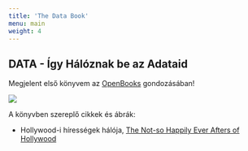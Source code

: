 ```yaml
---
title: 'The Data Book'
menu: main
weight: 4
---
```





## DATA - Így Hálóznak be az Adataid


Megjelent első könyvem az [OpenBooks](http://openbooks.hu/termek/data) gondozásában!



![](data-book.jpg)



A könyvben szereplő cikkek és ábrák:

- Hollywood-i hírességek hálója, [The Not-so Happily Ever Afters of Hollywood](https://www.janosov.com/blog/the_not_so_happily_ever_afters_of_hollywood)
